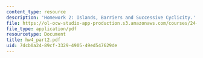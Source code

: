```yaml
---
content_type: resource
description: 'Homework 2: Islands, Barriers and Successive Cyclicity.'
file: https://ol-ocw-studio-app-production.s3.amazonaws.com/courses/24-952-advanced-syntax-spring-2007/7dcb0a2489cf3329490549ed547629de_hw4_part2.pdf
file_type: application/pdf
resourcetype: Document
title: hw4_part2.pdf
uid: 7dcb0a24-89cf-3329-4905-49ed547629de
---
```


